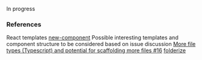 In progress
### References
React templates
[new-component](https://github.com/joshwcomeau/new-component/tree/master/src/templates)
Possible interesting templates and component structure to be considered based on issue discussion
[More file types (Typescript) and potential for scaffolding more files #16](https://github.com/joshwcomeau/new-component/issues/16#issuecomment-1068811596)
[folderize](https://github.com/ee92/folderize)